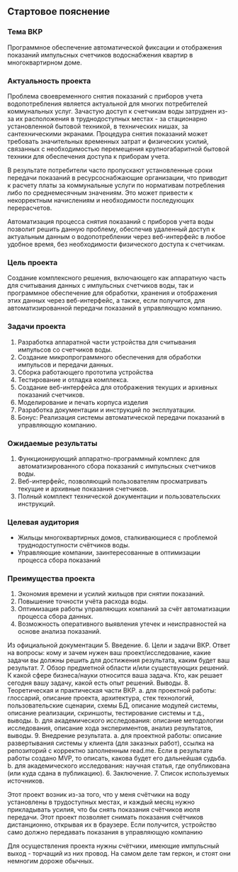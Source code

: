 ## Стартовое пояснение

### Тема ВКР
Программное обеспечение автоматической фиксации и отображения показаний импульсных счетчиков водоснабжения квартир в многоквартирном доме.
### Актуальность проекта
Проблема своевременного снятия показаний с приборов учета водопотребления является актуальной для многих потребителей коммунальных услуг. Зачастую доступ к счетчикам воды затруднен из-за их расположения в труднодоступных местах - за стационарно установленной бытовой техникой, в технических нишах, за сантехническими экранами. Процедура снятия показаний может требовать значительных временных затрат и физических усилий, связанных с необходимостью перемещения крупногабаритной бытовой техники для обеспечения доступа к приборам учета.

В результате потребители часто пропускают установленные сроки передачи показаний в ресурсоснабжающие организации, что приводит к расчету платы за коммунальные услуги по нормативам потребления либо по среднемесячным значениям. Это может привести к некорректным начислениям и необходимости последующих перерасчетов.

Автоматизация процесса снятия показаний с приборов учета воды позволит решить данную проблему, обеспечив удаленный доступ к актуальным данным о водопотреблении через веб-интерфейс в любое удобное время, без необходимости физического доступа к счетчикам.
### Цель проекта
Создание комплексного решения, включающего как аппаратную часть для считывания данных с импульсных счетчиков воды, так и программное обеспечение для обработки, хранения и отображения этих данных через веб-интерфейс, а также, если получится, для автоматизированной передачи показаний в управляющую компанию.

### Задачи проекта

1. Разработка аппаратной части устройства для считывания импульсов со счетчиков воды.
2. Создание микропрограммного обеспечения для обработки импульсов и передачи данных.
3. Сборка работающего прототипа устройства 
4. Тестирование и отладка комплекса.
5. Создание веб-интерфейса для отображения текущих и архивных показаний счетчиков.
6. Моделирование и печать корпуса изделия 
7. Разработка документации и инструкций по эксплуатации.
8. Бонус: Реализация системы автоматической передачи показаний в управляющую компанию.
### Ожидаемые результаты

1. Функционирующий аппаратно-программный комплекс для автоматизированного сбора показаний с импульсных счетчиков воды.
2. Веб-интерфейс, позволяющий пользователям просматривать текущие и архивные показания счетчиков.
3. Полный комплект технической документации и пользовательских инструкций.
### Целевая аудитория
- Жильцы многоквартирных домов, сталкивающиеся с проблемой труднодоступности счётчиков воды.
- Управляющие компании, заинтересованные в оптимизации процесса сбора показаний 

### Преимущества проекта
1. Экономия времени и усилий жильцов при снятии показаний.
2. Повышение точности учёта расхода воды.
3. Оптимизация работы управляющих компаний за счёт автоматизации процесса сбора данных.
4. Возможность оперативного выявления утечек и неисправностей на основе анализа показаний.



Из официальной документации
5. Введение. 
6. Цели и задачи ВКР. Ответ на вопросы: кому и зачем нужен ваш проект/исследование, какие задачи вы должны решить для достижения результата, каким будет ваш результат. 
7. Обзор предметной области и/или существующих решений. К какой сфере бизнеса/науки относится ваша задача. Кто, как решает сегодня вашу задачу, какой есть опыт решений. Выводы. 
8. Теоретическая и практическая части ВКР. a. для проектной работы: глоссарий, описание проекта, архитектура, стек технологий, пользовательские сценарии, схемы БД, описание модулей системы, описание реализации, скриншоты, тестирование системы и т.д., выводы. b. для академического исследования: описание методологии исследования, описание хода экспериментов, анализ результатов, выводы. 
9. Внедрение результата. 
	a. для проектной работы: описание развертывания системы у клиента (для заказных работ), ссылка на репозиторий с корректно заполненным read.me. Если в результате работы создано MVP, то описать, какова будет его дальнейшая судьба. 
	b. для академического исследования: научная статья, где опубликована (или куда сдана в публикацию). 
6. Заключение. 
7. Список используемых источников. 


Этот проект возник из-за того, что у меня счётчики на воду установлены в трудоступных местах, и каждый месяц нужно прикладывать усилия, что бы снять показания счётчиков июля передачи.
Этот проект позволяет снимать показания счётчиков дистанционно, открывая их в браузере. 
Если получится, устройство само должно передавать показания в управляющую компанию

Для осуществления проекта нужны счётчики, имеющие импульсный выход - торчащий из них провод. На самом деле там геркон, и стоят они немногим дороже обычных. 


